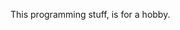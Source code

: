 This programming stuff, is for a hobby.

<!---
12345rSTREET/12345rSTREET is a ✨ special ✨ repository because its `README.md` (this file) appears on your GitHub profile.
You can click the Preview link to take a look at your changes.
--->
